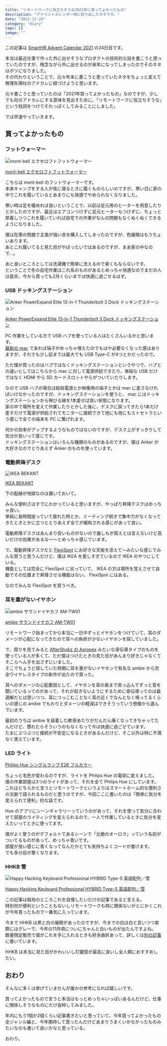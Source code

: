 ```yaml
---
title: "リモートワークに役立ちそうな2021年に買ってよかったもの"
description: "アドベントカレンダー用に捻り出したネタです。"
date: "2021-12-24"
category: "diary"
tags: []
image: ""
---
```


この記事は [SmartHR Advent Calendar 2021](https://qiita.com/advent-calendar/2021/smarthr) の24日目です。

本当は最近仕事で作った外に出せそうなプロダクトの技術的な話を書こうと思っていたのですが、残念ながら外に出せるのが来年になってしまったのでそのネタはボツになりました。  
その代わりということで、元々年末に書こうと思っていたネタをちょっと変えて無理矢理社のアドカレに紐づけようと思います。

元々書こうと思っていたのは「2021年買ってよかったもの」なのですが、少しでも社のアドカレにする意味を見出すために、「リモートワークに役立ちそうな」という枕詞をつけてそれっぽくしてみることにしました。

では早速やっていきます。

## 買ってよかったもの

### フットウォーマー

![mont-bell エクセロフトフットウォーマー](./01.jpg "mont-bell エクセロフトフットウォーマー")

[mont-bell エクセロフトフットウォーマー](https://webshop.montbell.jp/goods/disp.php?product_id=1118505)

こちらは mont-bell のフットウォーマーです。  
本来キャンプをする人が夜に寝るときに履くものらしいのですが、寒い日に家の中でこれを履いているとあまりにも快適でやめられなくなりました。

寒い時は足を暖めれば良いということで、以前は足元用のヒーターを用意したりとかしたのですが、最近はエアコンつけずに足元ヒーターもつけずに、ちょっと厚着しつつこれを履いていれば自宅での作業がなんの問題もなくぬくぬくできるようになりました。

僕は在庫の問題で主張が強い赤を購入してしまったのですが、色展開はもうちょいあります。  
あとこれ履いてると見た目がやぼったいではあるのですが、まあ家の中なので…。

あと良いところとしては洗濯機で簡単に洗えるので臭くもならないです。  
ということで冬の自宅作業はこれ系のものがあるとめっちゃ快適なのでまだの人は是非。今から買っても2月くらいまでは快適に過ごせるはず。

### USB ドッキングステーション

![Anker PowerExpand Elite 13-in-1 Thunderbolt 3 Dock ドッキングステーション](./02.jpg "Anker PowerExpand Elite 13-in-1 Thunderbolt 3 Dock ドッキングステーション")

[Anker PowerExpand Elite 13-in-1 Thunderbolt 3 Dock ドッキングステーション](https://www.ankerjapan.com/products/a8396)

PC 作業をしている方で USB ハブを使っている人はたくさんいるかと思います。  
[最新の mac](https://www.apple.com/jp/macbook-pro-14-and-16/) であれば端子がめっちゃ増えたのでもはや必要なくなった感はありますが、それでも少し前までは最大でも USB Type-C が4つとかだったので。

ただ僕が買ったのはハブではなくドッキングステーションというやつで、ハブとの違いとしてはこちらから mac に対して電源供給できたり、単純な USB だけではなく HDMI やら SD カードスロットやらがついていたりします。

なので USB ハブの場合は結局電源とか映像用の端子とかは mac に差さなければいけなかったのですが、ドッキングステーションを使うと、 mac にはドッキングステーションから伸びる線を1本差せば良い状態になります。  
家の中で場所を変えて作業したりとかした後に、デスクに戻ってきたら1本だけ差すだけで電源が供給されてモニターに接続できて他にも他にもエトセトラという感じで全ての端末を PC に繋げれます。

何かの効率がアップするようなものではないのですが、デスク上がすっきりして気分が良いって感じです。  
ドッキングステーションはいろんな種類のものがあるのですが、僕は Anker が大好きなのでとりあえず Anker のものを使っています。

### 電動昇降デスク

![IKEA BEKANT](./03.jpg "IKEA BEKANT")

[IKEA BEKANT](https://www.ikea.com/jp/ja/p/bekant-desk-sit-stand-white-s69222579/)

下の配線が地獄なのは置いておいて。

みんな便利さはすでにわかっていると思いますが、やっぱり昇降デスクはめっちゃ良い。  
単純に長時間座っていて疲れた時とか、ミーティング続きで集中力がなくなってきたときとかに立つととりあえず全てが緩和される感じがあって良い。

電動昇降デスクはあんまり安いものがないので誰しもが買えとは言えないけど高いだけの効果があるな〜〜とめっちゃ感じています。

で、電動昇降デスクだと [FlexiSpot](https://flexispot.jp/) にお好きな天板を添えて〜みたいな感じでみんな買うと思うんだけど、僕は IKEA を愛しすぎているので IKEA のやつにしている。  
機能としては完全に FlexiSpot に劣っていて、 IKEA の方は場所を覚えさせて自動でその位置まで昇降させる機能はない。 FlexiSpot にはある。

なのでみんな FlexiSpot を買うべき。

### 耳を塞がないイヤホン

![ambie サウンドイヤカフ AM-TW01](./04.jpg "ambie サウンドイヤカフ AM-TW01")

[ambie サウンドイヤカフ AM-TW01](https://ambie.co.jp/soundearcuffs/tws/)

リモートワーク始まってから本当に一日中ずっとイヤホンをつけていて、耳のダメージが心配になってきたので耳への負担が少ないイヤホンを探していました。

で、周りを見てみると [AfterShokz の Aeropex](https://aftershokz.jp/products/aeropex) みたいな骨伝導タイプのものを使っている人が多くて、ただ僕はつけたときの見た目があんまり好きじゃなくてそこらへん手を出さずにいました。  
そこでちょうど探していた時期に耳を塞がないイヤホンで有名な ambie から完全ワイヤレスタイプの新作が出たので買った。

耳へのダメージの心配要因として、イヤホンを耳の奥まで突っ込んでずっと音を聞いているってのがあって、それが起きないようにするために骨伝導ってのは最適解だとは思いつつ、耳につっこむことなく耳の近くでなんとなく鳴ってるくらいの感じの ambie でもわりとダメージの軽減はできそうっていう想像から選んでいます。

最初のうちは ambie を装着した軟骨あたりがだんだん痛くなってきちゃってたんだけど、慣れたらそういうのもなくなって今は快適に過ごせています。  
たまにぷつぷつと接続が不安定になるときがあるんだけど、そこ以外は特に不満なく使えています。

### LED ライト

[Philips Hue シングルランプ E26 フルカラー](https://www.philips-hue.com/ja-jp/p/hue-white-and-color-ambiance-1-pack-e26/8718699722265)

ちょっと毛色が変わるのですが、ライトを Philips Hue の電球に変えました。  
僕の作業部屋は3つのライトがあって、それを全て Philips Hue にしています。これはどちらかと言うとリモートワークというよりはスマートホーム的な便利さの文脈で語られるものだと思うのですが、今回ここに書いたのは「簡単に気分を変えられて便利」的な話です。

Hue のアプリにシーンギャラリーっていうのがあって、それを使って気分に合わせて部屋のライティングを変えられるので、一人で作業しているときに気分を変えたいってときに使ってます。

僕がよく使うのがデフォルトであるシーンで「北極のオーロラ」っていう名前がついてるものがあって、めっちゃ青いです。  
部屋が良い感じに青くなってなんだかとても気持ちよくコードが書けます。  
でも多分目が悪くなります。

### HHKB 雪

![Happy Hacking Keyboard Professional HYBRID Type-S 英語配列／雪](./05.jpg "Happy Hacking Keyboard Professional HYBRID Type-S 英語配列／雪")

[Happy Hacking Keyboard Professional HYBRID Type-S 英語配列／雪](https://www.pfu.fujitsu.com/direct/hhkb/detail_pd-kb800ys.html)

この記事は結局のところこれを自慢したいだけの記事であると言える。  
特別何が便利ということもないしリモートワークも特に関係ないがとにかくこれが今年買ったもので一番気に入っています。

今まで HHKB は黒と白の展開があったのですが、今までの白は白と言いつつ実際にはグレーで、今年の11月頃についにちゃんと白いものが出たんですよね。  
数量限定販売で僕がこれを手に入れるときも紆余曲折あって、詳しくは[別の記事](https://blog.nabeliwo.com/2021/11/hhkb-snow/)に書いています。

HHKB は本当に見た目がかわいいし打鍵感が最高に良いし全人類におすすめしたい。

## おわり

そんなに多くは挙げていませんが誰かの参考になれば嬉しいです。

買ってよかったもので言うと本当はもっとめっちゃいっぱいあるんだけど、仕事に関係しそうなものにだけ抜粋してみました。

年内にもう1個か2個くらい記事書きたいと思っていて、今年買ってよかったもの全ジャンル編と、今年期待して買ったんだけどあまりうまくいかなかったものみたいなのも書いて良いかなと思っている。

おわり。
